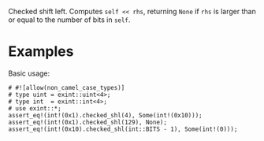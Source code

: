 Checked shift left. Computes `self << rhs`, returning `None`
if `rhs` is larger than or equal to the number of bits in `self`.

# Examples

Basic usage:

```
# #![allow(non_camel_case_types)]
# type uint = exint::uint<4>;
# type int  = exint::int<4>;
# use exint::*;
assert_eq!(int!(0x1).checked_shl(4), Some(int!(0x10)));
assert_eq!(int!(0x1).checked_shl(129), None);
assert_eq!(int!(0x10).checked_shl(int::BITS - 1), Some(int!(0)));
```
